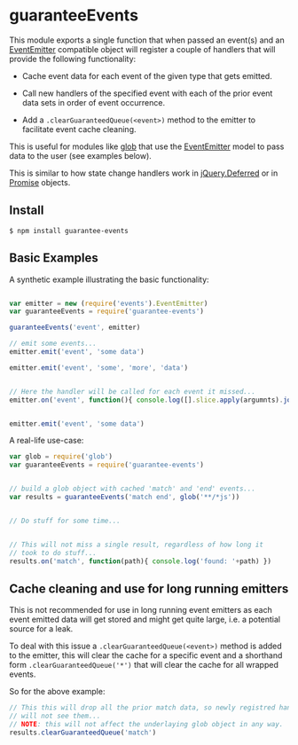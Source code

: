 guaranteeEvents
===============

This module exports a single function that when passed an event(s) and an
[EventEmitter](http://nodejs.org/api/events.html#events_class_events_eventemitter)
compatible object will register a couple of handlers that
will provide the following functionality:

* Cache event data for each event of the given type that gets emitted.

* Call new handlers of the specified event with each of the prior event
data sets in order of event occurrence.

* Add a `.clearGuaranteedQueue(<event>)` method to the emitter to facilitate
event cache cleaning.

This is useful for modules like [glob](https://github.com/isaacs/node-glob) 
that use the [EventEmitter](http://nodejs.org/api/events.html#events_class_events_eventemitter) 
model to pass data to the user (see examples below).

This is similar to how state change handlers work in 
[jQuery.Deferred](http://api.jquery.com/category/deferred-object/) or in
[Promise](https://promisesaplus.com/) objects.



Install
-------

```
$ npm install guarantee-events
```



Basic Examples
-------------

A synthetic example illustrating the basic functionality:
```javascript

var emitter = new (require('events').EventEmitter)
var guaranteeEvents = require('guarantee-events')

guaranteeEvents('event', emitter)

// emit some events...
emitter.emit('event', 'some data')

emitter.emit('event', 'some', 'more', 'data')


// Here the handler will be called for each event it missed...
emitter.on('event', function(){ console.log([].slice.apply(argumnts).join(' ')) })


emitter.emit('event', 'some data')

```

A real-life use-case:
```javascript
var glob = require('glob')
var guaranteeEvents = require('guarantee-events')


// build a glob object with cached 'match' and 'end' events...
var results = guaranteeEvents('match end', glob('**/*js'))


// Do stuff for some time...


// This will not miss a single result, regardless of how long it 
// took to do stuff...
results.on('match', function(path){ console.log('found: '+path) })


```

Cache cleaning and use for long running emitters
------------------------------------------------

This is not recommended for use in long running event emitters as each
event emitted data will get stored and might get quite large, i.e. a
potential source for a leak.

To deal with this issue a `.clearGuaranteedQueue(<event>)` method is 
added to the emitter, this will clear the cache for a specific event and
a shorthand form `.clearGuaranteedQueue('*')` that will clear the cache
for all wrapped events.

So for the above example:
```javascript
// This this will drop all the prior match data, so newly registred handlers
// will not see them...
// NOTE: this will not affect the underlaying glob object in any way. 
results.clearGuaranteedQueue('match')

```

